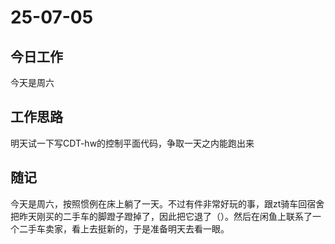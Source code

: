 # 25-07-05

## 今日工作

今天是周六

## 工作思路

明天试一下写CDT-hw的控制平面代码，争取一天之内能跑出来

## 随记

今天是周六，按照惯例在床上躺了一天。不过有件非常好玩的事，跟zt骑车回宿舍把昨天刚买的二手车的脚蹬子蹬掉了，因此把它退了（）。然后在闲鱼上联系了一个二手车卖家，看上去挺新的，于是准备明天去看一眼。